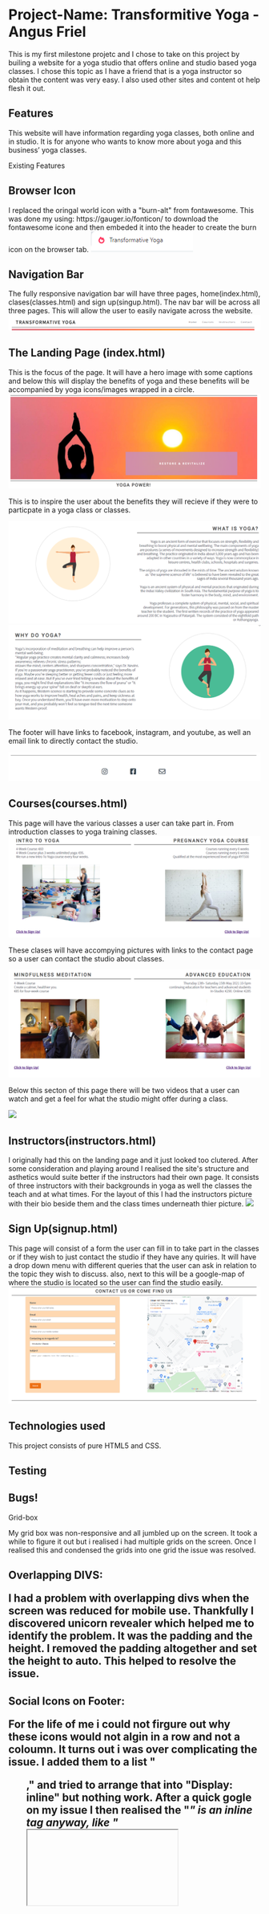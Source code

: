 <h1>Project-Name: Transformitive Yoga - Angus Friel</h1>
This is my first milestone projetc and I chose to take on this project by builing a website for a yoga studio that offers online and studio based yoga classes. I chose this topic as I have a friend that is a yoga instructor so obtain the content was very easy. I also used other sites and content ot help flesh it out.  



  
<h2>Features</h2>
This website will have information regarding yoga classes, both online and in studio. It is for anyone who wants to know more about yoga and this business’ yoga classes. 

Existing Features</h2>

<h2>Browser Icon</h2>
I replaced the oringal world icon with a "burn-alt" from fontawesome. This was done my using: https://gauger.io/fonticon/ to download the fontawesome icone and then embeded it into the header to create the burn icon on the browser tab. 

<img src="/assets/Read_Me_Images/browser.png">

<h2>Navigation Bar</h2>
The fully responsive navigation bar will have three pages, home(index.html), clases(classes.html) and sign up(singup.html). The nav bar will be across all three pages. 
This will allow the user to easily navigate across the website.

<img src="/assets/Read_Me_Images/NavBar.png">
    
<h2>The Landing Page (index.html)</h2>
This is the focus of the page. It will have a hero image with some captions and below this will display the benefits of yoga and these benefits will be accompanied by yoga icons/images wrapped in a circle. 

<img src="/assets/Read_Me_Images/HeroHead.png">

This is to inspire the user about the benefits they will recieve if they were to particpate in a yoga class or classes. 

<img src="/assets/Read_Me_Images/what.png">

<img src="/assets/Read_Me_Images/why.png">

The footer will have links to facebook, instagram, and youtube, as well an email link to directly contact the studio. 

<img src="/assets/Read_Me_Images/footer.png">


<h2>Courses(courses.html)</h2>
This page will have the various classes a user can take part in. From introduction classes to yoga training classes. 

<img src="/assets/Read_Me_Images/courses1.png">

These clases will have accompying pictures with links to the contact page so a user can contact the studio about classes. 

<img src="/assets/Read_Me_Images/courses2.png">

Below this secton of this page there will be two videos that a user can watch and get a feel for what the studio might offer during a class.

<img src="/assets/Read_Me_Images/courses-video.png">

<h2>Instructors(instructors.html)</h2>
I originally had this on the landing page and it just looked too clutered. After some consideration and playing around I realised the site's structure and asthetics would suite better if the instructors had their own page. It consists of three instructors with  their backgrounds in yoga as well the classes the teach and at what times. For the layout of this I had the instructors picture with their bio beside them and the class times underneath thier picture. 

<img src="/assets/Read_Me_Images/instructors.png">

<h2>Sign Up(signup.html)</h2>
This page will consist of a form the user can fill in to take part in the classes or if they wish to just contact the studio if they have any quiries. It will have a drop down menu with different queries that the user can ask in relation to the topic they wish to discuss. also, next to this will be a google-map of where the studio is located so the user can find the studio easily.

<img src="/assets/Read_Me_Images/contact.png">

<h2>Technologies used</h2> 
This project consists of pure HTML5 and CSS.

<h2>Testing</h2>

<h2>Bugs!</h2>

Grid-box 

My grid box was non-responsive and all jumbled up on the screen. It took a while to figure it out but i realised i had multiple grids on the screen. Once I realised this and condensed the grids into one grid the issue was resolved. 

<h2>Overlapping DIVS:    

I had a problem with overlapping divs when the screen was reduced for mobile use. Thankfully I discovered unicorn revealer which helped me to identify the problem. It was the padding and the height. I removed the padding altogether and set the height to auto. This helped to resolve the issue. 

<h2>Social Icons on Footer:

For the life of me i could not firgure out why these icons would not algin in a row and not a coloumn. It turns out i was over complicating the issue. I added them to a list "<ul>," and tried to arrange that into "Display: inline" but nothing work. After a quick gogle on my issue I then realised the "<i>" is an inline tag anyway, like "<iframe>" so once i reverted them back without a list the problem was resolved. 

<h2>Deployment

    

<h2>Where I got my idea and content for a yoga website :

https://www.nhs.uk/live-well/exercise/guide-to-yoga/#:~:text=Yoga%20is%20an%20ancient%20form,strength%20and%20flexibility)%20and%20breathing.

https://www.instagram.com/radicaltransformationyoga/

https://www.facebook.com/Radicaltransformationyoga

https://yoga.ie/

https://www.yogajournal.com/lifestyle/health/womens-health/count-yoga-38-ways-yoga-keeps-fit/

    Videos I used for the courses page.

https://www.youtube.com/watch?v=8T39OBNaNzU

https://www.youtube.com/watch?v=4C-gxOE0j7s



